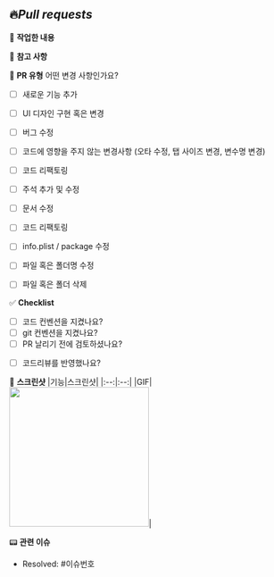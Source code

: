 ## 🔥*Pull requests*

👷 **작업한 내용**
<!-- 작업한 내용을 적어주세요. -->

🚨 **참고 사항**
<!-- 참고 사항을 적어주세요. 없으면 지워주세요. -->

💭 **PR 유형**
어떤 변경 사항인가요?

- [ ] 새로운 기능 추가
- [ ] UI 디자인 구현 혹은 변경
- [ ] 버그 수정
- [ ] 코드에 영향을 주지 않는 변경사항 (오타 수정, 탭 사이즈 변경, 변수명 변경)
- [ ] 코드 리팩토링
- [ ] 주석 추가 및 수정
- [ ] 문서 수정
- [ ] 코드 리팩토링
- [ ] info.plist / package 수정
- [ ] 파일 혹은 폴더명 수정
- [ ] 파일 혹은 폴더 삭제


✅ **Checklist**
- [ ] 코드 컨벤션을 지켰나요?
- [ ] git 컨벤션을 지켰나요?
- [ ] PR 날리기 전에 검토하셨나요?
<!-- 스스로 QA를 진행해봤는지 (기기 대응, 앱 터지지 않는지 등) -->
- [ ] 코드리뷰를 반영했나요?

📸 **스크린샷**
|기능|스크린샷|
|:--:|:--:|
|GIF|<img src = "" width ="250">|

📟 **관련 이슈**
- Resolved: #이슈번호
